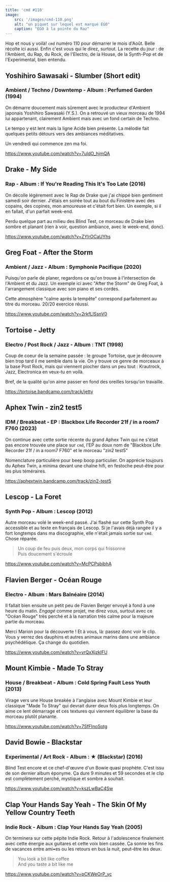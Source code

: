 ```yaml
---
title: 'cmd #110'
image:
    src: '/images/cmd-110.png'
    alt: "un piquet sur lequel est marqué EGO"
    caption: "EGO à la pointe du Raz"
---
```


Hop et nous y voilà! `cmd` numéro 110 pour démarrer le mois d'Août. Belle récolte ici aussi. Enfin c'est vous qui le direz, surtout.
La recette du jour : de l'Ambient, du Rap, du Rock, de l'Electro, de la House, de la Synth-Pop et de l'Experimental, bien entendu.

## Yoshihiro Sawasaki - Slumber (Short edit)
### Ambient / Techno / Downtemp - Album : Perfumed Garden (1994)

On démarre doucement mais sûrement avec le producteur d'Ambient japonais Yoshihiro Sawasaki (Y.S.). On a retrouvé un vieux morceau de 1994 lui appartenant, clairement Ambient mais avec un fond certain de Techno.

Le tempo y est lent mais la ligne Acide bien présente. La mélodie fait quelques petits détours vers des ambiances méditatives.

Un vendredi qui commence zen ma foi.

https://www.youtube.com/watch?v=7uIdO_hjmQA



## Drake - My Side
### Rap - Album :  If You're Reading This It's Too Late (2016)

On décolle légèrement avec le Rap de Drake que j'ai chippé bien gentiment samedi soir dernier. J'étais en soirée tout au bout du Finistère avec des copains, des copines, mon amoureuse et c'était fort bien. Un exemple, si il en fallait, d'un parfait week-end.

Perdu quelque part au milieu des Blind Test, ce morceau de Drake bien sombre et planant (rien à voir, question ambiance, avec le week-end, donc).

https://www.youtube.com/watch?v=ZYlrOCaUYhs



## Greg Foat - After the Storm
### Ambient / Jazz - Album : Symphonie Pacifique (2020)

Puisqu'on parle de planer, regardons ce qu'on trouve à l'intersection de l'Ambient et du Jazz.  Un exemple ici avec "After the Storm" de Greg Foat, à l'arrangement classique avec son piano et ses cordes.

Cette atmosphère "calme après la tempête" correspond parfaitement au titre du morceau. 20/20 exercice réussi.

https://www.youtube.com/watch?v=2rkfLlSsnV0



## Tortoise - Jetty
### Electro / Post Rock / Jazz - Album : TNT (1998)

Coup de coeur de la semaine passée : le groupe Tortoise, que je découvre bien trop tard il me semble dans la vie. On y trouve ce genre de morceaux à la base Post Rock, mais qui viennent piocher dans un peu tout : Krautrock, Jazz, Electronica en veux-tu en voilà.

Bref, de la qualité qu'on aime passer en fond des oreilles lorsqu'on travaille.

https://tortoise.bandcamp.com/track/jetty




## Aphex Twin - zin2 test5
### IDM / Breakbeat - EP : Blackbox Life Recorder 21f / in a room7 F760 (2023)

On continue avec cette sortie récente du grand Aphex Twin qui ne s'était pas encore trouvée une place sur `cmd`, l'EP au doux nom de "Blackbox Life Recorder 21f / in a room7 F760" et le morceau "zin2 test5"

Nomenclature particulière pour beep boop particulier. On apprécie toujours du Aphex Twin, a minima devant une chaîne hifi, en festoche peut-être pour les plus téméraires.

https://aphextwin.bandcamp.com/track/zin2-test5



## Lescop - La Foret
### Synth Pop - Album : Lescop (2012)

Autre morceau volé le week-end passé. J'ai flashé sur cette Synth Pop accessible et au texte en français de Lescop. Si je l'avais déjà rangée il y a fort longtemps dans ma discographie, elle n'était jamais sortie sur `cmd`. Chose réparée.

> Un coup de feu puis deux, mon corps qui frissonne<br/>
> Puis doucement s'écroule<br/>

https://www.youtube.com/watch?v=McPCPsbibhA




## Flavien Berger - Océan Rouge
### Electro - Album : Mars Balnéaire (2014)

Il fallait bien ensuite un petit peu de Flavien Berger envoyé à fond à une heure du matin. _Engagé_ comme projet, me direz vous, surtout avec ce "Océan Rouge" très perché et à la narration très calme pour la majeure partie du morceau.

Merci Marion pour la découverte ! Et à vous, là: passez donc voir le clip. Vous y verrez des dauphins et autres animaux marins dans une ambiance psychédélique. Ça change du quotidien.

https://www.youtube.com/watch?v=vrQxXjzkIFU




## Mount Kimbie - Made To Stray
### House / Breakbeat - Album : Cold Spring Fault Less Youth (2013)

Virage vers une House breakée à l'anglaise avec Mount Kimbie et leur classique "Made To Stray" qui devrait durer deux fois plus longtemps. On aime ce lent démarrage et ces textures qui viennent équilibrer la base du morceau plutôt planante.

https://www.youtube.com/watch?v=7SfFInoSotg




## David Bowie -  Blackstar
### Experimental / Art Rock - Album : ★ (Blackstar) (2016)

Blind Test encore et ce chef-d'œuvre d'un Bowie quasi prophète. C'est issu de son dernier album éponyme. Ça dure 9 minutes et 59 secondes et le clip est complètement perché, mystique et sombre à souhait.

https://www.youtube.com/watch?v=kszLwBaC4Sw




## Clap Your Hands Say Yeah - The Skin Of My Yellow Country Teeth
### Indie Rock - Album : Clap Your Hands Say Yeah (2005)

On terminera sur cette pépite Indie Rock. Retour à l'adolescence finalement avec cette énergie aux guitares et cette voix bien cassée. Ça sonne les fins de vacances entre ami•es ou les retours en bus la nuit, peut-être les deux.

> You look a bit like coffee <br/>
> And you taste a bit like me <br/>

https://www.youtube.com/watch?v=pCKWeOrP_yc
